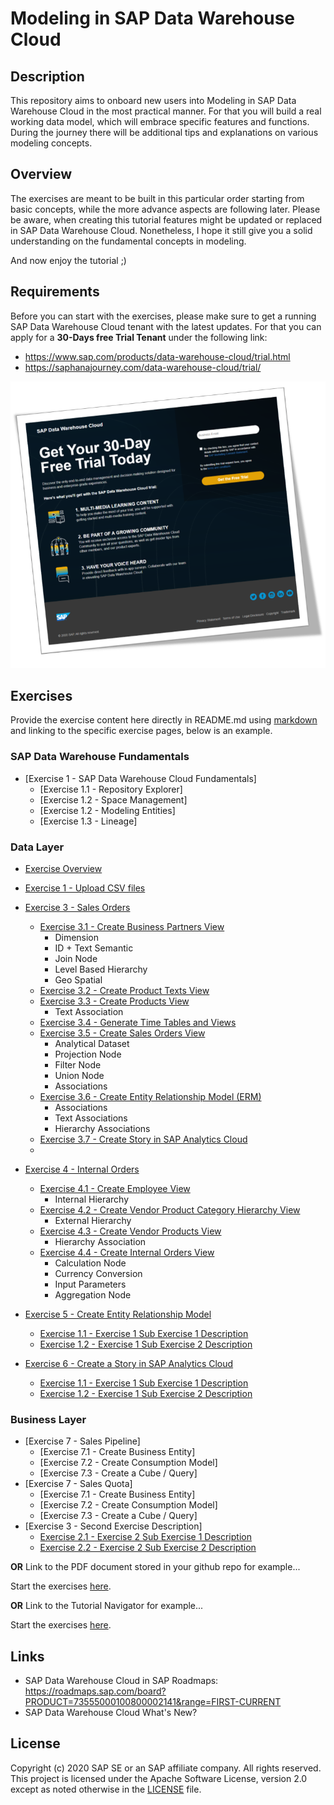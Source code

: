 # Modeling in SAP Data Warehouse Cloud
## Description

This repository aims to onboard new users into Modeling in SAP Data Warehouse Cloud in the most practical manner. For that you will build a real working data model, which will embrace specific features and functions. During the journey there will be additional tips and explanations on various modeling concepts.

## Overview

The exercises are meant to be built in this particular order starting from basic concepts, while the more advance aspects are following later. 
Please be aware, when creating this tutorial features might be updated or replaced in SAP Data Warehouse Cloud. 
Nonetheless, I hope it still give you a solid understanding on the fundamental concepts in modeling. 

And now enjoy the tutorial ;) 


## Requirements
Before you can start with the exercises, please make sure to get a running SAP Data Warehouse Cloud tenant with the latest updates.
For that you can apply for a **30-Days free Trial Tenant** under the following link:
- https://www.sap.com/products/data-warehouse-cloud/trial.html
- https://saphanajourney.com/data-warehouse-cloud/trial/

[![DWC_Free_Trial](/images/FreeDWCTrial.png)](https://saphanajourney.com/data-warehouse-cloud/trial/)

## Exercises

Provide the exercise content here directly in README.md using [markdown](https://guides.github.com/features/mastering-markdown/) and linking to the specific exercise pages, below is an example.

### SAP Data Warehouse Fundamentals
- [Exercise 1 - SAP Data Warehouse Cloud Fundamentals]
    - [Exercise 1.1 - Repository Explorer]
    - [Exercise 1.2 - Space Management]
    - [Exercise 1.2 - Modeling Entities]
    - [Exercise 1.3 - Lineage]

### Data Layer
- [Exercise Overview](exercises/overview/)

- [Exercise 1 - Upload CSV files](exercises/ex1/)
 
- [Exercise 3 - Sales Orders](exercises/ex3/)  
    - [Exercise 3.1 - Create Business Partners View](exercises/ex3#create-business-partners-view)
        - Dimension
        - ID + Text Semantic
        - Join Node  
        - Level Based Hierarchy 
        - Geo Spatial
    - [Exercise 3.2 - Create Product Texts View](exercises/ex3#product-texts-view)
    - [Exercise 3.3 - Create Products View](exercises/ex3#products-view)
        - Text Association   
    - [Exercise 3.4 - Generate Time Tables and Views](exercises/ex3#generate-time-tables-and-views)
    - [Exercise 3.5 - Create Sales Orders View](exercises/ex3/sales-orders-view.md)
        - Analytical Dataset
        - Projection Node
        - Filter Node
        - Union Node
        - Associations
    - [Exercise 3.6 - Create Entity Relationship Model (ERM)](exercises/ex3#entity-relationship-model)
        - Associations
        - Text Associations
        - Hierarchy Associations
    - [Exercise 3.7 - Create Story in SAP Analytics Cloud](exercises/ex3#create-story-in-sap-analytics-cloud)
    - 
- [Exercise 4 - Internal Orders](exercises/ex4/)
    - [Exercise 4.1 - Create Employee View](exercises/ex4#create-employee-view)
        - Internal Hierarchy  
    - [Exercise 4.2 - Create Vendor Product Category Hierarchy View](exercises/ex4#create-vendor-product-category-hierarchy-view)
        - External Hierarchy  
    - [Exercise 4.3 - Create Vendor Products View](exercises/ex4#create-vendor-products-view)
        - Hierarchy Association  
    - [Exercise 4.4 - Create Internal Orders View](exercises/ex4#create-internal-orders-view)
        - Calculation Node
        - Currency Conversion
        - Input Parameters
        - Aggregation Node
- [Exercise 5 - Create Entity Relationship Model](exercises/ex1/)
    - [Exercise 1.1 - Exercise 1 Sub Exercise 1 Description](exercises/ex1#exercise-11-sub-exercise-1-description)
    - [Exercise 1.2 - Exercise 1 Sub Exercise 2 Description](exercises/ex1#exercise-12-sub-exercise-2-description)
- [Exercise 6 - Create a Story in SAP Analytics Cloud](exercises/ex1/)
    - [Exercise 1.1 - Exercise 1 Sub Exercise 1 Description](exercises/ex1#exercise-11-sub-exercise-1-description)
    - [Exercise 1.2 - Exercise 1 Sub Exercise 2 Description](exercises/ex1#exercise-12-sub-exercise-2-description)



### Business Layer
- [Exercise 7 - Sales Pipeline]
    - [Exercise 7.1 - Create Business Entity]
    - [Exercise 7.2 - Create Consumption Model]
    - [Exercise 7.3 - Create a Cube / Query]
- [Exercise 7 - Sales Quota]
    - [Exercise 7.1 - Create Business Entity]
    - [Exercise 7.2 - Create Consumption Model]
    - [Exercise 7.3 - Create a Cube / Query]
- [Exercise 3 - Second Exercise Description]
    - [Exercise 2.1 - Exercise 2 Sub Exercise 1 Description](exercises/ex2#exercise-21-sub-exercise-1-description)
    - [Exercise 2.2 - Exercise 2 Sub Exercise 2 Description](exercises/ex2#exercise-22-sub-exercise-2-description)


**OR** Link to the PDF document stored in your github repo for example...

Start the exercises [here](exercises/myPDFDoc.pdf).
    
**OR** Link to the Tutorial Navigator for example...

Start the exercises [here](https://developers.sap.com/tutorials/abap-environment-trial-onboarding.html).

## Links
- SAP Data Warehouse Cloud in SAP Roadmaps: https://roadmaps.sap.com/board?PRODUCT=73555000100800002141&range=FIRST-CURRENT
- SAP Data Warehouse Cloud What's New?

## License
Copyright (c) 2020 SAP SE or an SAP affiliate company. All rights reserved. This project is licensed under the Apache Software License, version 2.0 except as noted otherwise in the [LICENSE](LICENSES/Apache-2.0.txt) file.
